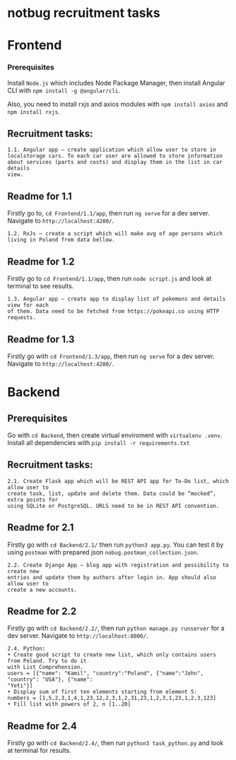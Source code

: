 # notbug recruitment tasks

# Frontend

### Prerequisites

Install `Node.js` which includes Node Package Manager, then install Angular CLI with `npm install -g @angular/cli`.

Also, you need to install rxjs and axios modules with `npm install axios` and `npm install rxjs`.

## Recruitment tasks:

```
1.1. Angular app – create application which allow user to store in
localstorage cars. To each car user are allowed to store information
about services (parts and costs) and display them in the list in car details
view.
```

## Readme for 1.1

Firstly go to, `cd Frontend/1.1/app`, then run `ng serve` for a dev server. Navigate to `http://localhost:4200/`.

```
1.2. RxJs – create a script which will make avg of age persons which
living in Poland from data bellow.
```

## Readme for 1.2

Firstly go to `cd Frontend/1.1/app`, then run `node script.js` and look at terminal to see results.

```
1.3. Angular app – create app to display list of pokemons and details view for each
of them. Data need to be fetched from https://pokeapi.co using HTTP requests.
```

## Readme for 1.3

Firstly go with `cd Frontend/1.3/app`, then run `ng serve` for a dev server. Navigate to `http://localhost:4200/`.

# Backend

## Prerequisites

Go with `cd Backend`, then create virtual enviroment with `virtualenv .venv`. Install all dependencies with `pip install -r requirements.txt`

## Recruitment tasks:

```
2.1. Create Flask app which will be REST API app for To-Do list, which allow user to
create task, list, update and delete them. Data could be “mocked”, extra points for
using SQLite or PostgreSQL. URLS need to be in REST API convention.
```

## Readme for 2.1

Firstly go with `cd Backend/2.1/` then run `python3 app.py`. You can test it by using `postman` with prepared json `nobug.postman_collection.json`.

```
2.2. Create Django App – blog app with registration and possibility to create new
entries and update them by authors after login in. App should also allow user to
create a new accounts.

```

## Readme for 2.2

Firstly go with `cd Backend/2.2/`, then run `python manage.py runserver` for a dev server. Navigate to `http://localhost:8000/`.

```
2.4. Python:
• Create good script to create new list, which only contains users from Poland. Try to do it
with List Comprehension.
users = [{"name": "Kamil", "country":"Poland", {"name":"John", "country": "USA"}, {"name":
"Yeti"}]
• Display sum of first ten elements starting from element 5:
numbers = [1,5,2,3,1,4,1,23,12,2,3,1,2,31,23,1,2,3,1,23,1,2,3,123]
• Fill list with powers of 2, n [1..20]
```

## Readme for 2.4

Firstly go with `cd Backend/2.4/`, then run `python3 task_python.py` and look at terminal for results.

